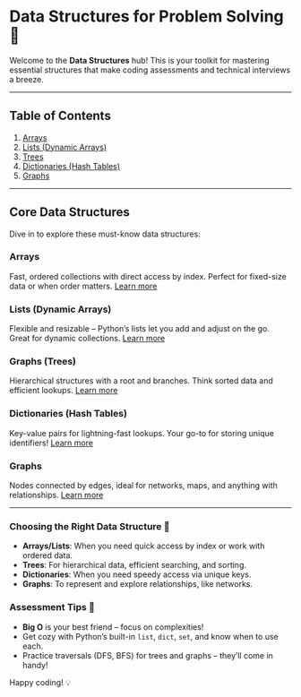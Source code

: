# Data Structures for Problem Solving 🚀

Welcome to the **Data Structures** hub! This is your toolkit for mastering essential structures that make coding assessments and technical interviews a breeze.

---

## Table of Contents

1. [Arrays](#arrays)
2. [Lists (Dynamic Arrays)](#lists-dynamic-arrays)
3. [Trees](#trees)
4. [Dictionaries (Hash Tables)](#dictionaries-hash-tables)
5. [Graphs](#graphs)

---

## Core Data Structures

Dive in to explore these must-know data structures:

### Arrays

Fast, ordered collections with direct access by index. Perfect for fixed-size data or when order matters. [Learn more](./arrays/Arrays.md)

### Lists (Dynamic Arrays)

Flexible and resizable – Python’s lists let you add and adjust on the go. Great for dynamic collections. [Learn more](./lists/Lists.md)

### Graphs (Trees)

Hierarchical structures with a root and branches. Think sorted data and efficient lookups. [Learn more](./graph/Graphs.md)

### Dictionaries (Hash Tables)

Key-value pairs for lightning-fast lookups. Your go-to for storing unique identifiers! [Learn more](./dictionaries/Dictionaries.md)

### Graphs

Nodes connected by edges, ideal for networks, maps, and anything with relationships. [Learn more](./graphs/Graphs.md)

---

### Choosing the Right Data Structure 🌟

- **Arrays/Lists**: When you need quick access by index or work with ordered data.
- **Trees**: For hierarchical data, efficient searching, and sorting.
- **Dictionaries**: When you need speedy access via unique keys.
- **Graphs**: To represent and explore relationships, like networks.

### Assessment Tips 📝

- **Big O** is your best friend – focus on complexities!
- Get cozy with Python’s built-in `list`, `dict`, `set`, and know when to use each.
- Practice traversals (DFS, BFS) for trees and graphs – they’ll come in handy!

Happy coding! 💡
